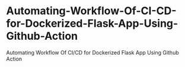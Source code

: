 # Automating-Workflow-Of-CI-CD-for-Dockerized-Flask-App-Using-Github-Action
Automating Workflow Of CI/CD for Dockerized Flask App Using Github Action
